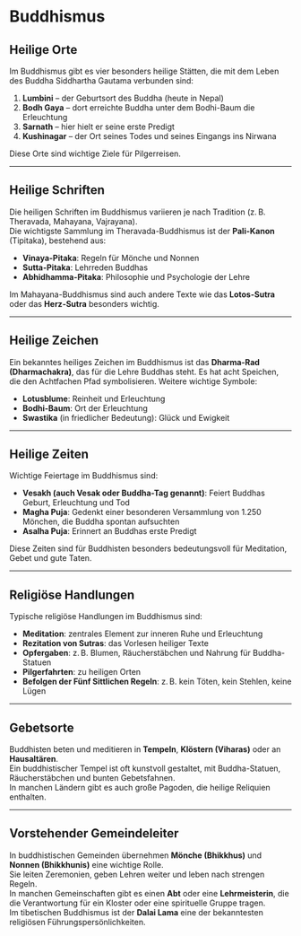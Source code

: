 # Buddhismus

## Heilige Orte  
Im Buddhismus gibt es vier besonders heilige Stätten, die mit dem Leben des Buddha Siddhartha Gautama verbunden sind:  
1. **Lumbini** – der Geburtsort des Buddha (heute in Nepal)  
2. **Bodh Gaya** – dort erreichte Buddha unter dem Bodhi-Baum die Erleuchtung  
3. **Sarnath** – hier hielt er seine erste Predigt  
4. **Kushinagar** – der Ort seines Todes und seines Eingangs ins Nirwana  

Diese Orte sind wichtige Ziele für Pilgerreisen.

---

## Heilige Schriften  
Die heiligen Schriften im Buddhismus variieren je nach Tradition (z. B. Theravada, Mahayana, Vajrayana).  
Die wichtigste Sammlung im Theravada-Buddhismus ist der **Pali-Kanon** (Tipitaka), bestehend aus:  
- **Vinaya-Pitaka**: Regeln für Mönche und Nonnen  
- **Sutta-Pitaka**: Lehrreden Buddhas  
- **Abhidhamma-Pitaka**: Philosophie und Psychologie der Lehre  

Im Mahayana-Buddhismus sind auch andere Texte wie das **Lotos-Sutra** oder das **Herz-Sutra** besonders wichtig.

---

## Heilige Zeichen  
Ein bekanntes heiliges Zeichen im Buddhismus ist das **Dharma-Rad (Dharmachakra)**, das für die Lehre Buddhas steht. Es hat acht Speichen, die den Achtfachen Pfad symbolisieren. Weitere wichtige Symbole:  
- **Lotusblume**: Reinheit und Erleuchtung  
- **Bodhi-Baum**: Ort der Erleuchtung  
- **Swastika** (in friedlicher Bedeutung): Glück und Ewigkeit  

---

## Heilige Zeiten  
Wichtige Feiertage im Buddhismus sind:  
- **Vesakh (auch Vesak oder Buddha-Tag genannt)**: Feiert Buddhas Geburt, Erleuchtung und Tod  
- **Magha Puja**: Gedenkt einer besonderen Versammlung von 1.250 Mönchen, die Buddha spontan aufsuchten  
- **Asalha Puja**: Erinnert an Buddhas erste Predigt  

Diese Zeiten sind für Buddhisten besonders bedeutungsvoll für Meditation, Gebet und gute Taten.

---

## Religiöse Handlungen  
Typische religiöse Handlungen im Buddhismus sind:  
- **Meditation**: zentrales Element zur inneren Ruhe und Erleuchtung  
- **Rezitation von Sutras**: das Vorlesen heiliger Texte  
- **Opfergaben**: z. B. Blumen, Räucherstäbchen und Nahrung für Buddha-Statuen  
- **Pilgerfahrten**: zu heiligen Orten  
- **Befolgen der Fünf Sittlichen Regeln**: z. B. kein Töten, kein Stehlen, keine Lügen  

---

## Gebetsorte  
Buddhisten beten und meditieren in **Tempeln**, **Klöstern (Viharas)** oder an **Hausaltären**.  
Ein buddhistischer Tempel ist oft kunstvoll gestaltet, mit Buddha-Statuen, Räucherstäbchen und bunten Gebetsfahnen.  
In manchen Ländern gibt es auch große Pagoden, die heilige Reliquien enthalten.

---

## Vorstehender Gemeindeleiter  
In buddhistischen Gemeinden übernehmen **Mönche (Bhikkhus)** und **Nonnen (Bhikkhunis)** eine wichtige Rolle.  
Sie leiten Zeremonien, geben Lehren weiter und leben nach strengen Regeln.  
In manchen Gemeinschaften gibt es einen **Abt** oder eine **Lehrmeisterin**, die die Verantwortung für ein Kloster oder eine spirituelle Gruppe tragen.  
Im tibetischen Buddhismus ist der **Dalai Lama** eine der bekanntesten religiösen Führungspersönlichkeiten.
